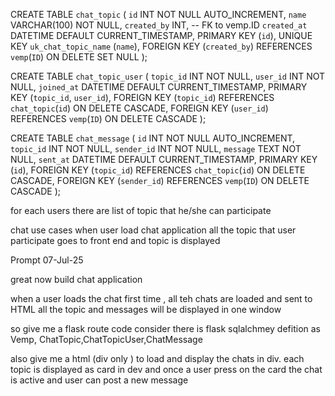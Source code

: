 
CREATE TABLE `chat_topic` (
  `id` INT NOT NULL AUTO_INCREMENT,
  `name` VARCHAR(100) NOT NULL,
  `created_by` INT,  -- FK to vemp.ID
  `created_at` DATETIME DEFAULT CURRENT_TIMESTAMP,
  PRIMARY KEY (`id`),
  UNIQUE KEY `uk_chat_topic_name` (`name`),
  FOREIGN KEY (`created_by`) REFERENCES `vemp`(`ID`) ON DELETE SET NULL
);

CREATE TABLE `chat_topic_user` (
  `topic_id` INT NOT NULL,
  `user_id` INT NOT NULL,
  `joined_at` DATETIME DEFAULT CURRENT_TIMESTAMP,
  PRIMARY KEY (`topic_id`, `user_id`),
  FOREIGN KEY (`topic_id`) REFERENCES `chat_topic`(`id`) ON DELETE CASCADE,
  FOREIGN KEY (`user_id`) REFERENCES `vemp`(`ID`) ON DELETE CASCADE
);


CREATE TABLE `chat_message` (
  `id` INT NOT NULL AUTO_INCREMENT,
  `topic_id` INT NOT NULL,
  `sender_id` INT NOT NULL,
  `message` TEXT NOT NULL,
  `sent_at` DATETIME DEFAULT CURRENT_TIMESTAMP,
  PRIMARY KEY (`id`),
  FOREIGN KEY (`topic_id`) REFERENCES `chat_topic`(`id`) ON DELETE CASCADE,
  FOREIGN KEY (`sender_id`) REFERENCES `vemp`(`ID`) ON DELETE CASCADE
);

for each users there are list of topic that he/she can participate

chat use cases
when user load chat application
all the topic that user participate goes to front end and topic is displayed

Prompt 07-Jul-25

great now build chat application 

when a user loads the chat first time , all teh chats are loaded and sent to HTML 
all the topic and messages will be displayed in one window

so give me a flask route code consider there is flask sqlalchmey defition as Vemp, ChatTopic,ChatTopicUser,ChatMessage

also give me a html (div only ) to load and display the chats in div. each topic is displayed as card in dev and once a user press on the card the chat is active and user can post a new message